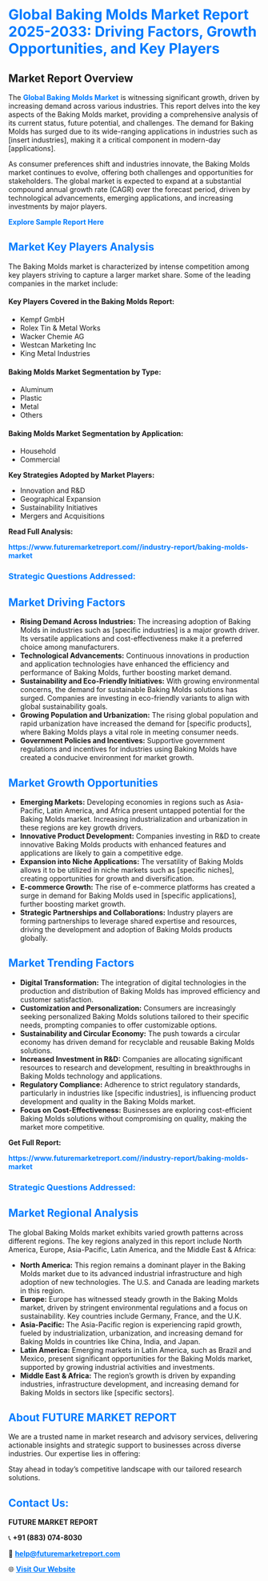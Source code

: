 <h1 style="color: #007BFF;">Global Baking Molds Market Report 2025-2033: Driving Factors, Growth Opportunities, and Key Players</h1>

<section id="overview">
<h2>Market Report Overview</h2>
<p>The <a href="https://www.futuremarketreport.com//industry-report/baking-molds-market" style="color: #007BFF; text-decoration: none;"><strong>Global Baking Molds Market</strong></a> is witnessing significant growth, driven by increasing demand across various industries. This report delves into the key aspects of the Baking Molds market, providing a comprehensive analysis of its current status, future potential, and challenges. The demand for Baking Molds has surged due to its wide-ranging applications in industries such as [insert industries], making it a critical component in modern-day [applications].</p>
<p>As consumer preferences shift and industries innovate, the Baking Molds market continues to evolve, offering both challenges and opportunities for stakeholders. The global market is expected to expand at a substantial compound annual growth rate (CAGR) over the forecast period, driven by technological advancements, emerging applications, and increasing investments by major players.</p>
</section>

<section id="overview">
<p><a href="https://www.futuremarketreport.com//request-sample/reportId=87456" style="color: #007BFF; text-decoration: none;"><strong>Explore Sample Report Here</strong></a></p>
</section>

<section id="key-players">
<h2 style="color: #007BFF;">Market Key Players Analysis</h2>
<p>The Baking Molds market is characterized by intense competition among key players striving to capture a larger market share. Some of the leading companies in the market include:</p>
<h4>Key Players Covered in the Baking Molds Report:</h4>
<ul><li>Kempf GmbH</li><li>Rolex Tin &amp; Metal Works</li><li>Wacker Chemie AG</li><li>Westcan Marketing Inc</li><li>King Metal Industries</li></ul>
<h4>Baking Molds Market Segmentation by Type:</h4>
<ul><li>Aluminum</li><li>Plastic</li><li>Metal</li><li>Others</li></ul>

<h4>Baking Molds Market Segmentation by Application:</h4>
<ul><li>Household</li><li>Commercial</li></ul>
<p><strong>Key Strategies Adopted by Market Players:</strong></p>
<ul>
<li>Innovation and R&D</li>
<li>Geographical Expansion</li>
<li>Sustainability Initiatives</li>
<li>Mergers and Acquisitions</li>
</ul>
</section>

<section>
<p><strong>Read Full Analysis: </strong></p><a href="https://www.futuremarketreport.com//industry-report/baking-molds-market" style="color: #007BFF; text-decoration: none;"><strong>https://www.futuremarketreport.com//industry-report/baking-molds-market</strong></a>
<h3 style="color: #007BFF;">Strategic Questions Addressed:</h3>
</section>

<section id="driving-factors">
<h2 style="color: #007BFF;">Market Driving Factors</h2>
<ul>
<li><strong>Rising Demand Across Industries:</strong> The increasing adoption of Baking Molds in industries such as [specific industries] is a major growth driver. Its versatile applications and cost-effectiveness make it a preferred choice among manufacturers.</li>
<li><strong>Technological Advancements:</strong> Continuous innovations in production and application technologies have enhanced the efficiency and performance of Baking Molds, further boosting market demand.</li>
<li><strong>Sustainability and Eco-Friendly Initiatives:</strong> With growing environmental concerns, the demand for sustainable Baking Molds solutions has surged. Companies are investing in eco-friendly variants to align with global sustainability goals.</li>
<li><strong>Growing Population and Urbanization:</strong> The rising global population and rapid urbanization have increased the demand for [specific products], where Baking Molds plays a vital role in meeting consumer needs.</li>
<li><strong>Government Policies and Incentives:</strong> Supportive government regulations and incentives for industries using Baking Molds have created a conducive environment for market growth.</li>
</ul>
</section>

<section id="growth-opportunities">
<h2 style="color: #007BFF;">Market Growth Opportunities</h2>
<ul>
<li><strong>Emerging Markets:</strong> Developing economies in regions such as Asia-Pacific, Latin America, and Africa present untapped potential for the Baking Molds market. Increasing industrialization and urbanization in these regions are key growth drivers.</li>
<li><strong>Innovative Product Development:</strong> Companies investing in R&D to create innovative Baking Molds products with enhanced features and applications are likely to gain a competitive edge.</li>
<li><strong>Expansion into Niche Applications:</strong> The versatility of Baking Molds allows it to be utilized in niche markets such as [specific niches], creating opportunities for growth and diversification.</li>
<li><strong>E-commerce Growth:</strong> The rise of e-commerce platforms has created a surge in demand for Baking Molds used in [specific applications], further boosting market growth.</li>
<li><strong>Strategic Partnerships and Collaborations:</strong> Industry players are forming partnerships to leverage shared expertise and resources, driving the development and adoption of Baking Molds products globally.</li>
</ul>
</section>

<section id="trending-factors">
<h2 style="color: #007BFF;">Market Trending Factors</h2>
<ul>
<li><strong>Digital Transformation:</strong> The integration of digital technologies in the production and distribution of Baking Molds has improved efficiency and customer satisfaction.</li>
<li><strong>Customization and Personalization:</strong> Consumers are increasingly seeking personalized Baking Molds solutions tailored to their specific needs, prompting companies to offer customizable options.</li>
<li><strong>Sustainability and Circular Economy:</strong> The push towards a circular economy has driven demand for recyclable and reusable Baking Molds solutions.</li>
<li><strong>Increased Investment in R&D:</strong> Companies are allocating significant resources to research and development, resulting in breakthroughs in Baking Molds technology and applications.</li>
<li><strong>Regulatory Compliance:</strong> Adherence to strict regulatory standards, particularly in industries like [specific industries], is influencing product development and quality in the Baking Molds market.</li>
<li><strong>Focus on Cost-Effectiveness:</strong> Businesses are exploring cost-efficient Baking Molds solutions without compromising on quality, making the market more competitive.</li>
</ul>
</section>

<section>
<p><strong>Get Full Report: </strong></p><a href="https://www.futuremarketreport.com//industry-report/baking-molds-market" style="color: #007BFF; text-decoration: none;"><strong>https://www.futuremarketreport.com//industry-report/baking-molds-market</strong></a>
<h3 style="color: #007BFF;">Strategic Questions Addressed:</h3>
</section>


<section id="regional-analysis">
<h2 style="color: #007BFF;">Market Regional Analysis</h2>
<p>The global Baking Molds market exhibits varied growth patterns across different regions. The key regions analyzed in this report include North America, Europe, Asia-Pacific, Latin America, and the Middle East & Africa:</p>
<ul>
<li><strong>North America:</strong> This region remains a dominant player in the Baking Molds market due to its advanced industrial infrastructure and high adoption of new technologies. The U.S. and Canada are leading markets in this region.</li>
<li><strong>Europe:</strong> Europe has witnessed steady growth in the Baking Molds market, driven by stringent environmental regulations and a focus on sustainability. Key countries include Germany, France, and the U.K.</li>
<li><strong>Asia-Pacific:</strong> The Asia-Pacific region is experiencing rapid growth, fueled by industrialization, urbanization, and increasing demand for Baking Molds in countries like China, India, and Japan.</li>
<li><strong>Latin America:</strong> Emerging markets in Latin America, such as Brazil and Mexico, present significant opportunities for the Baking Molds market, supported by growing industrial activities and investments.</li>
<li><strong>Middle East & Africa:</strong> The region’s growth is driven by expanding industries, infrastructure development, and increasing demand for Baking Molds in sectors like [specific sectors].</li>
</ul>
</section>

<footer>
<h2 style="color: #007BFF;">About FUTURE MARKET REPORT</h2>
<p>We are a trusted name in market research and advisory services, delivering actionable insights and strategic support to businesses across diverse industries. Our expertise lies in offering:</p>

<p>Stay ahead in today’s competitive landscape with our tailored research solutions.</p>

<h2 style="color: #007BFF;">Contact Us:</h2>
<p><strong>FUTURE MARKET REPORT</strong></p>
<p>📞 <strong>+91 (883) 074-8030</strong></p>
<p>📧 <strong><a href="mailto:help@futuremarketreport.com" style="color: #007BFF;">help@futuremarketreport.com</a></strong></p>
<p>🌐 <strong><a href="https://www.futuremarketreport.com/" style="color: #007BFF;">Visit Our Website</a></strong></p>
</footer>